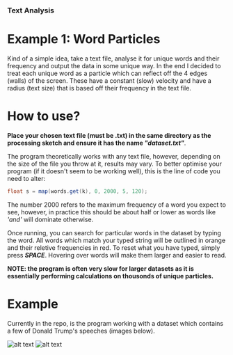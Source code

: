 ### Text Analysis
# Example 1: Word Particles

Kind of a simple idea, take a text file, analyse it for unique words and their frequency and output the data in some unique way. In the end I decided to treat each unique word as a particle which can reflect off the 4 edges (walls) of the screen. These have a constant (slow) velocity and have a radius (text size) that is based off their frequency in the text file.

# How to use?
**Place your chosen text file (must be .txt) in the same directory as the processing sketch and ensure it has the name _"dataset.txt"_**.

The program theoretically works with any text file, however, depending on the size of the file you throw at it, results may vary.
To better optimise your program (if it doesn't seem to be working well), this is the line of code you need to alter: 
```java
float s = map(words.get(k), 0, 2000, 5, 120);
```
The number 2000 refers to the maximum frequency of a word you expect to see, however, in practice this should be about half or lower as words like _'and'_ will dominate otherwise.

Once running, you can search for particular words in the dataset by typing the word. All words which match your typed string will be outlined in orange and their reletive frequencies in red. To reset what you have typed, simply press _**SPACE**_.
Hovering over words will make them larger and easier to read.

**NOTE: the program is often very slow for larger datasets as it is essentially performing calculations on thousonds of unique particles.**

# Example

Currently in the repo, is the program working with a dataset which contains a few of Donald Trump's speeches (images below).

![alt text](http://i.imgur.com/GB9f5mK.jpg "Chaos in Donald Trump Speeches")
![alt text](http://i.imgur.com/A9tdQzP.jpg "Searching for 'Mexico'")
